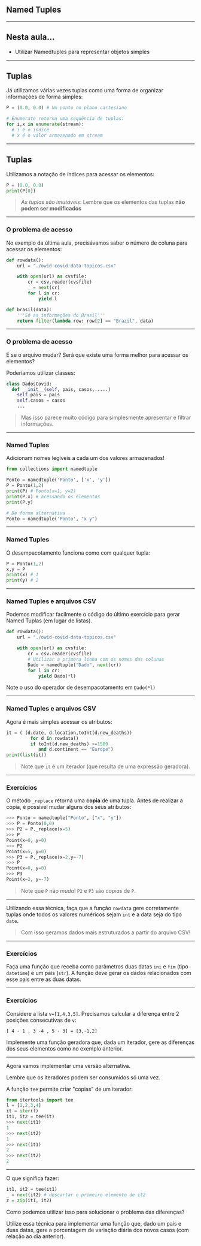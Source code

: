 ## Named Tuples

--- 
## Nesta aula... 

- Utilizar Namedtuples para representar objetos simples 

---
## Tuplas

Já utilizamos várias vezes tuplas como uma forma de organizar informações de
forma simples:

```python
P = (0.0, 0.0) # Um ponto no plano cartesiano

# Enumerate retorna uma sequência de tuplas: 
for i,x in enumerate(stream):
  # i é o índice
  # x é o valor armazenado em stream
```

---
## Tuplas

Utilizamos a notação de índices para acessar os elementos:

```python
P = (0.0, 0.0)
print(P[0])
```
> _As tuplas são imutáveis_: Lembre que os elementos das tuplas __não podem ser modificados__
---

### O problema de acesso

No exemplo da última aula, precisávamos saber o número de coluna para acessar os elementos:

```python
def rowdata():
    url = "./owid-covid-data-topicos.csv"

    with open(url) as cvsfile:
        cr = csv.reader(cvsfile)
        _ = next(cr)
        for l in cr:
            yield l

def brasil(data):
    '''Só as informações do Brasil'''
    return filter(lambda row: row[2] == "Brazil", data)
```

---
### O problema de acesso

E se o arquivo mudar? Será que existe  uma forma melhor para acessar os elementos?

Poderíamos utilizar classes:

```python
class DadosCovid:
  def __init__(self, pais, casos,.....)
    self.pais = pais
    self.casos = casos
    ...

```

> Mas isso parece muito código para simplesmente apresentar e filtrar informações.

---
### Named Tuples

Adicionam nomes legíveis a cada um dos valores armazenados!

```python
from collections import namedtuple

Ponto = namedtuple('Ponto', ['x', 'y'])
P = Ponto(1,2)
print(P) # Ponto(x=1, y=2)
print(P.x) # acessando os elementos
print(P.y)

# De forma alternativa
Ponto = namedtuple('Ponto', "x y")
```

---
### Named Tuples

O desempacotamento funciona como com qualquer tupla:

```python
P = Ponto(1,2)
x,y = P
print(x) # 1
print(y) # 2
```

---
### Named Tuples e arquivos CSV

Podemos modificar facilmente o código do último exercício para gerar Named Tuplas (em lugar de listas).

```python
def rowdata():
    url = "./owid-covid-data-topicos.csv"

    with open(url) as cvsfile:
        cr = csv.reader(cvsfile)
        # Utilizar a primera linha com os nomes das colunas
        Dado = namedtuple("Dado", next(cr))
        for l in cr:
            yield Dado(*l)

```
Note o uso do operador de desempacotamento em `Dado(*l)`

---
### Named Tuples e arquivos CSV

Agora é mais simples acessar os atributos:

```python
it = ( (d.date, d.location,toInt(d.new_deaths))
         for d in rowdata()
         if toInt(d.new_deaths) >=1500
            and d.continent == "Europe")
print(list(it))
```

> Note que `it` é um iterador (que resulta de uma expressão geradora). 

---
### Exercícios

O método `_replace` retorna uma __copia__ de uma tupla. Antes de 
realizar a copia,  é possível mudar alguns dos seus atributos: 

```python
>>> Ponto = namedtuple("Ponto", ["x", "y"])
>>> P = Ponto(0,0)
>>> P2 = P._replace(x=5)
>>> P
Point(x=0, y=0)
>>> P2
Point(x=5, y=0)
>>> P3 = P._replace(x=2,y=-7)
>>> P
Point(x=0, y=0)
>>> P3
Point(x=2, y=-7)
```

> Note que `P` não _muda_! `P2` e `P3` são _copias_ de `P`. 
---

Utilizando essa técnica, faça que a função `rowdata` gere corretamente tuplas
onde todos os valores numéricos sejam `int` e a data seja do tipo `date`. 

> Com isso geramos dados mais estruturados a partir do arquivo CSV!

---
### Exercícios

Faça uma função que receba como parâmetros duas datas `ini` e `fim` (tipo `datetime`) e 
um país (`str`). A função deve gerar os dados relacionados com esse pais entre as duas datas. 

---
### Exercícios

Considere a lista `v=[1,4,3,5]`. 
Precisamos calcular a diferença entre 2 posições consecutivas de `v`:

`[ 4 - 1 , 3 -4 , 5 - 3] = [3,-1,2]`

Implemente uma função geradora que, dada um iterador, gere as diferenças
dos seus elementos como no exemplo anterior. 

---

Agora vamos implementar uma versão alternativa. 

Lembre que os iteradores podem ser consumidos só uma vez. 

A função `tee` permite criar "copias" de um iterador: 

```python
from itertools import tee
l = [1,2,3,4]
it = iter(l)
it1, it2 = tee(it)
>>> next(it1)
1
>>> next(it2)
1
>>> next(it1)
2
>>> next(it2)
2
```
---

O que significa fazer:
```python
it1, it2 = tee(it1)
_ = next(it2) # descartar o primeiro elemento de it2
z = zip(it1, it2)
```

Como podemos utilizar isso para solucionar o problema das diferenças? 

Utilize essa técnica para implementar uma função que, dado um pais e duas datas, gere
a porcentagem de variação diária dos novos casos (com relação ao dia anterior). 


